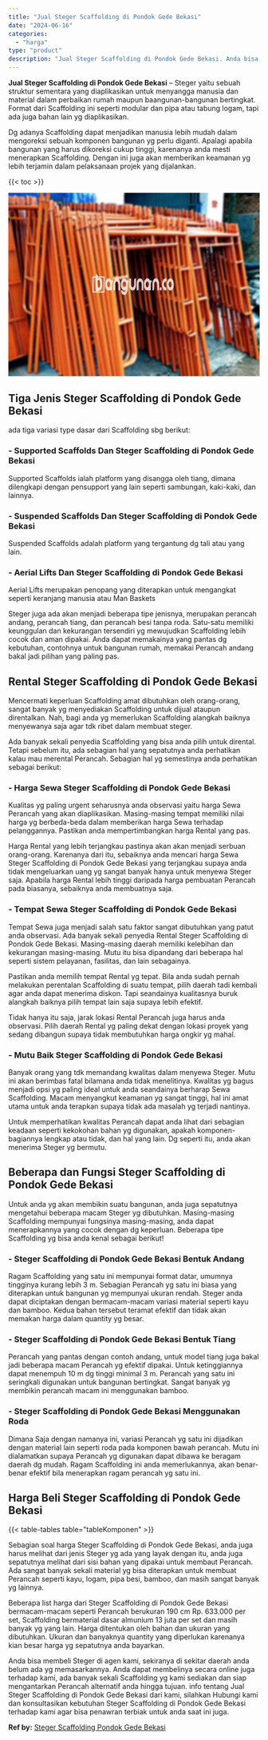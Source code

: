 ```yaml
---
title: "Jual Steger Scaffolding di Pondok Gede Bekasi"
date: "2024-06-16"
categories: 
  - "harga"
type: "product"
description: "Jual Steger Scaffolding di Pondok Gede Bekasi. Anda bisa membeli Steger di agen kami, sekiranya di sekitar daerah anda belum ada yg memasarkannya. Anda dapat..."
---
```


**Jual Steger Scaffolding di Pondok Gede Bekasi** – Steger yaitu sebuah struktur sementara yang diaplikasikan untuk menyangga manusia dan material dalam perbaikan rumah maupun baangunan-bangunan bertingkat. Format dari Scaffolding ini seperti modular dan pipa atau tabung logam, tapi ada juga bahan lain yg diaplikasikan.

Dg adanya Scaffolding dapat menjadikan manusia lebih mudah dalam mengoreksi sebuah komponen bangunan yg perlu diganti. Apalagi apabila bangunan yang harus dikoreksi cukup tinggi, karenanya anda mesti menerapkan Scaffolding. Dengan ini juga akan memberikan keamanan yg lebih terjamin dalam pelaksanaan projek yang dijalankan.

{{< toc >}}

![Jual Steger Scaffolding di Pondok Gede Bekasi](/images/sewa-scaffolding-steger-06.png)

## Tiga Jenis Steger Scaffolding di Pondok Gede Bekasi

ada tiga variasi type dasar dari Scaffolding sbg berikut:

### \- Supported Scaffolds Dan Steger Scaffolding di Pondok Gede Bekasi

Supported Scaffolds ialah platform yang disangga oleh tiang, dimana dilengkapi dengan pensupport yang lain seperti sambungan, kaki-kaki, dan lainnya.

### \- Suspended Scaffolds Dan Steger Scaffolding di Pondok Gede Bekasi

Suspended Scaffolds adalah platform yang tergantung dg tali atau yang lain.

### \- Aerial Lifts Dan Steger Scaffolding di Pondok Gede Bekasi

Aerial Lifts merupakan penopang yang diterapkan untuk mengangkat seperti keranjang manusia atau Man Baskets

Steger juga ada akan menjadi beberapa tipe jenisnya, merupakan perancah andang, perancah tiang, dan perancah besi tanpa roda. Satu-satu memiliki keunggulan dan kekurangan tersendiri yg mewujudkan Scaffolding lebih cocok dan aman dipakai. Anda dapat memakainya yang pantas dg kebutuhan, contohnya untuk bangunan rumah, memakai Perancah andang bakal jadi pilihan yang paling pas.

## Rental Steger Scaffolding di Pondok Gede Bekasi

Mencermati keperluan Scaffolding amat dibutuhkan oleh orang-orang, sangat banyak yg menyediakan Scaffolding untuk dijual ataupun direntalkan. Nah, bagi anda yg memerlukan Scaffolding alangkah baiknya menyewanya saja agar tdk ribet dalam membuat steger.

Ada banyak sekali penyedia Scaffolding yang bisa anda pilih untuk dirental. Tetapi sebelum itu, ada sebagian hal yang sepatutnya anda perhatikan kalau mau merental Perancah. Sebagian hal yg semestinya anda perhatikan sebagai berikut:

### \- Harga Sewa Steger Scaffolding di Pondok Gede Bekasi

Kualitas yg paling urgent seharusnya anda observasi yaitu harga Sewa Perancah yang akan diaplikasikan. Masing-masing tempat memiliki nilai harga yg berbeda-beda dalam memberikan harga Sewa terhadap pelanggannya. Pastikan anda mempertimbangkan harga Rental yang pas.

Harga Rental yang lebih terjangkau pastinya akan akan menjadi serbuan orang-orang. Karenanya dari itu, sebaiknya anda mencari harga Sewa Steger Scaffolding di Pondok Gede Bekasi yang terjangkau supaya anda tidak mengeluarkan uang yg sangat banyak hanya untuk menyewa Steger saja. Apabila harga Rental lebih tinggi daripada harga pembuatan Perancah pada biasanya, sebaiknya anda membuatnya saja.

### \- Tempat Sewa Steger Scaffolding di Pondok Gede Bekasi

Tempat Sewa juga menjadi salah satu faktor sangat dibutuhkan yang patut anda observasi. Ada banyak sekali penyedia Rental Steger Scaffolding di Pondok Gede Bekasi. Masing-masing daerah memiliki kelebihan dan kekurangan masing-masing. Mutu itu bisa dipandang dari beberapa hal seperti sistem pelayanan, fasilitas, dan lain sebagainya.

Pastikan anda memilih tempat Rental yg tepat. Bila anda sudah pernah melakukan perentalan Scaffolding di suatu tempat, pilih daerah tadi kembali agar anda dapat menerima diskon. Tapi seandainya kualitasnya buruk alangkah baiknya pilih tempat lain saja supaya lebih efektif.

Tidak hanya itu saja, jarak lokasi Rental Perancah juga harus anda observasi. Pilih daerah Rental yg paling dekat dengan lokasi proyek yang sedang dibangun supaya tidak membutuhkan harga ongkir yg mahal.

### \- Mutu Baik Steger Scaffolding di Pondok Gede Bekasi

Banyak orang yang tdk memandang kwalitas dalam menyewa Steger. Mutu ini akan berimbas fatal bilamana anda tidak menelitinya. Kwalitas yg bagus menjadi opsi yg paling ideal untuk anda seandainya berharap Sewa Scaffolding. Macam menyangkut keamanan yg sangat tinggi, hal ini amat utama untuk anda terapkan supaya tidak ada masalah yg terjadi nantinya.

Untuk memperhatikan kwalitas Perancah dapat anda lihat dari sebagian keadaan seperti kekokohan bahan yg digunakan, apakah komponen-bagiannya lengkap atau tidak, dan hal yang lain. Dg seperti itu, anda akan menerima Steger yg bermutu.

## Beberapa dan Fungsi Steger Scaffolding di Pondok Gede Bekasi

Untuk anda yg akan membikin suatu bangunan, anda juga sepatutnya mengetahui beberapa macam Steger yg dibutuhkan. Masing-masing Scaffolding mempunyai fungsinya masing-masing, anda dapat menerapkannya yang cocok dengan dg keperluan. Beberapa tipe Scaffolding yg bisa anda kenal sebagai berikut!

### \- Steger Scaffolding di Pondok Gede Bekasi Bentuk Andang

Ragam Scaffolding yang satu ini mempunyai format datar, umumnya tingginya kurang lebih 3 m. Sebagian Perancah yg satu ini biasa yang diterapkan untuk bangunan yg mempunyai ukuran rendah. Steger anda dapat diciptakan dengan bermacam-macam variasi material seperti kayu dan bamboo. Kedua bahan tersebut teramat efektif dan tidak akan memakan harga dalam quantity yg besar.

### \- Steger Scaffolding di Pondok Gede Bekasi Bentuk Tiang

Perancah yang pantas dengan contoh andang, untuk model tiang juga bakal jadi beberapa macam Perancah yg efektif dipakai. Untuk ketinggiannya dapat menempuh 10 m dg tinggi minimal 3 m. Perancah yang satu ini seringkali digunakan untuk bangunan bertingkat. Sangat banyak yg membikin perancah macam ini menggunakan bamboo.

### \- Steger Scaffolding di Pondok Gede Bekasi Menggunakan Roda

Dimana Saja dengan namanya ini, variasi Perancah yg satu ini dijadikan dengan material lain seperti roda pada komponen bawah perancah. Mutu ini dialamatkan supaya Perancah yg digunakan dapat dibawa ke beragam daerah dg mudah. Ragam Scaffolding ini anda memerlukannya, akan benar-benar efektif bila menerapkan ragam perancah yg satu ini.

## Harga Beli Steger Scaffolding di Pondok Gede Bekasi

{{< table-tables table="tableKomponen" >}}

Sebagian soal harga Steger Scaffolding di Pondok Gede Bekasi, anda juga harus melihat dari jenis Steger yg ada yang layak dengan itu, anda juga sepatutnya melihat dari sisi bahan yang dipakai untuk membaut Perancah. Ada sangat banyak sekali material yg bisa diterapkan untuk membuat Perancah seperti kayu, logam, pipa besi, bamboo, dan masih sangat banyak yg lainnya.

Beberapa list harga dari Steger Scaffolding di Pondok Gede Bekasi bermacam-macam seperti Perancah berukuran 190 cm Rp. 633.000 per set, Scaffolding bermaterial dasar almunium 13 juta per set dan masih banyak yg yang lain. Harga ditentukan oleh bahan dan ukuran yang dibutuhkan. Ukuran dan banyaknya quantity yang diperlukan karenanya kian besar harga yg sepatutnya anda bayarkan.

Anda bisa membeli Steger di agen kami, sekiranya di sekitar daerah anda belum ada yg memasarkannya. Anda dapat membelinya secara online juga terhadap kami, ada banyak sekali Scaffolding yg kami sediakan dan siap mengantarkan Perancah alternatif anda hingga tujuan. info tentang Jual Steger Scaffolding di Pondok Gede Bekasi dari kami, silahkan Hubungi kami dan konsultasikan kebutuhan Steger Scaffolding di Pondok Gede Bekasi terhadap kami agar bisa penawran terbiak untuk anda saat ini juga.

**Ref by:** [Steger Scaffolding Pondok Gede Bekasi](https://id.wikipedia.org/wiki/Steger)
